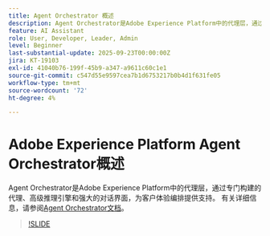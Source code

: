 ```yaml
---
title: Agent Orchestrator 概述
description: Agent Orchestrator是Adobe Experience Platform中的代理层，通过专门构建的代理、高级推理引擎和强大的对话界面，为客户体验编排提供支持。
feature: AI Assistant
role: User, Developer, Leader, Admin
level: Beginner
last-substantial-update: 2025-09-23T00:00:00Z
jira: KT-19103
exl-id: 41040b76-199f-45b9-a347-a9611c60c1e1
source-git-commit: c547d55e9597cea7b1d6753217b0b4d1f631fe05
workflow-type: tm+mt
source-wordcount: '72'
ht-degree: 4%

---
```


# Adobe Experience Platform Agent Orchestrator概述

Agent Orchestrator是Adobe Experience Platform中的代理层，通过专门构建的代理、高级推理引擎和强大的对话界面，为客户体验编排提供支持。 有关详细信息，请参阅[Agent Orchestrator文档](https://experienceleague.adobe.com/zh-hans/docs/experience-cloud-ai/experience-cloud-ai/agents/agent-orchestrator)。

>[!SLIDE](agent-orchestrator-overview)

